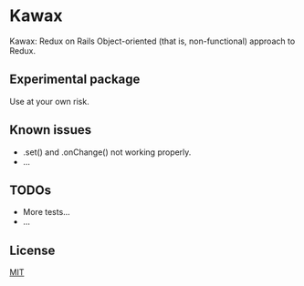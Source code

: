 # Kawax
Kawax: Redux on Rails
Object-oriented (that is, non-functional) approach to Redux.

## Experimental package
Use at your own risk.

## Known issues
* .set() and .onChange() not working properly.
* ...

## TODOs
* More tests...
* ...

## License
[MIT](https://opensource.org/licenses/MIT)
